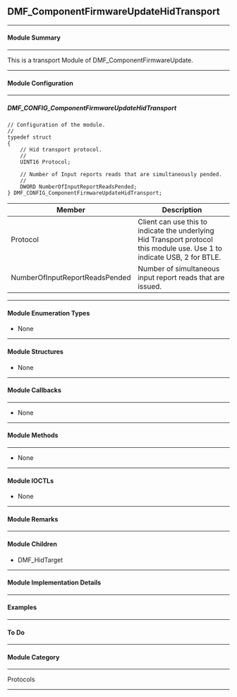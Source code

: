 ## DMF_ComponentFirmwareUpdateHidTransport

-----------------------------------------------------------------------------------------------------------------------------------

#### Module Summary

-----------------------------------------------------------------------------------------------------------------------------------

This is a transport Module of DMF_ComponentFirmwareUpdate.

-----------------------------------------------------------------------------------------------------------------------------------

#### Module Configuration

-----------------------------------------------------------------------------------------------------------------------------------
##### DMF_CONFIG_ComponentFirmwareUpdateHidTransport
````
// Configuration of the module.
//
typedef struct
{
    // Hid transport protocol.
    //
    UINT16 Protocol;

    // Number of Input reports reads that are simultaneously pended.
    //
    DWORD NumberOfInputReportReadsPended;
} DMF_CONFIG_ComponentFirmwareUpdateHidTransport;
````
Member | Description
----|----
Protocol | Client can use this to indicate the underlying Hid Transport protocol this module use. Use 1 to indicate USB, 2 for BTLE.
NumberOfInputReportReadsPended | Number of simultaneous input report reads that are issued.

-----------------------------------------------------------------------------------------------------------------------------------

#### Module Enumeration Types

* None

-----------------------------------------------------------------------------------------------------------------------------------

#### Module Structures

* None

-----------------------------------------------------------------------------------------------------------------------------------

#### Module Callbacks

-----------------------------------------------------------------------------------------------------------------------------------

* None

-----------------------------------------------------------------------------------------------------------------------------------

#### Module Methods

-----------------------------------------------------------------------------------------------------------------------------------

* None

-----------------------------------------------------------------------------------------------------------------------------------

#### Module IOCTLs

* None

-----------------------------------------------------------------------------------------------------------------------------------

#### Module Remarks

-----------------------------------------------------------------------------------------------------------------------------------

#### Module Children

* DMF_HidTarget

-----------------------------------------------------------------------------------------------------------------------------------

#### Module Implementation Details

-----------------------------------------------------------------------------------------------------------------------------------

#### Examples

-----------------------------------------------------------------------------------------------------------------------------------

#### To Do

-----------------------------------------------------------------------------------------------------------------------------------
#### Module Category

-----------------------------------------------------------------------------------------------------------------------------------

Protocols

-----------------------------------------------------------------------------------------------------------------------------------

